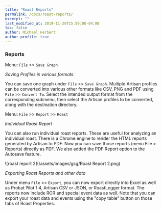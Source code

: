 ```yaml
---
title: "Roast Reports"
permalink: /docs/roast-reports/
excerpt: ""
last_modified_at: 2019-11-20T15:59:00-04:00
toc: false
author: Michael Herbert
author_profile: true
---
```

### Reports

Menu: `File` >> `Save Graph`

*Saving Profiles in various formats*

You can save one graph under `File` >> `Save Graph`.  Multiple Artisan profiles can be converted into various other formats like CSV, PNG and PDF using `File` >> `Convert To`. Select the intended output format from the corresponding submenu, then select the Artisan profiles to be converted, along with the destination directory.   

Menu: `File` >> `Report` >> `Roast`

*Individual Roast Report*

You can also run individual roast reports.  These are useful for analyzing an individual roast.    There is a Chrome engine to render the HTML reports generated by Artisan to PDF. Now you can save those reports (menu File » Reports) directly as PDF. We also added the PDF Report option to the Autosave feature.

![roast report 2](/assets/images/gsg/Roast Report 2.png)

*Exporting Roast Reports and other data*

Under menu `File` >> `Export`, you can now export directly into Excel as well as Probat Pilot 1.4, Artisan CSV or JSON, or RoastLogger format.  The reports now include ROR and special event data as well.  Note that you can export your roast data and events using the "copy table" button on those tabs of Roast Properties.  
